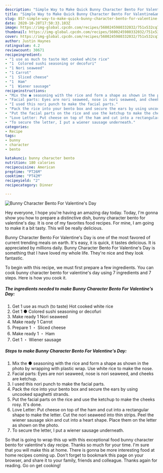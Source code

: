 ```yaml
---
description: "Simple Way to Make Quick Bunny Character Bento For Valentine&amp;#39;s Day"
title: "Simple Way to Make Quick Bunny Character Bento For Valentine&amp;#39;s Day"
slug: 857-simple-way-to-make-quick-bunny-character-bento-for-valentine-and-39-s-day
date: 2020-10-28T17:50:33.103Z
image: https://img-global.cpcdn.com/recipes/5600245980332032/751x532cq70/bunny-character-bento-for-valentines-day-recipe-main-photo.jpg
thumbnail: https://img-global.cpcdn.com/recipes/5600245980332032/751x532cq70/bunny-character-bento-for-valentines-day-recipe-main-photo.jpg
cover: https://img-global.cpcdn.com/recipes/5600245980332032/751x532cq70/bunny-character-bento-for-valentines-day-recipe-main-photo.jpg
author: Justin Haynes
ratingvalue: 4.2
reviewcount: 30671
recipeingredient:
- "1 use as much to taste Hot cooked white rice"
- "1  Colored sushi seasoning or decofuri"
- "1 Nori seaweed"
- "1 Carrot"
- "1  Sliced cheese"
- "1  Ham"
- "1  Wiener sausage"
recipeinstructions:
- "Mix the ● seasoning with the rice and form a shape as shown in the photo by wrapping with plastic wrap.  Use white rice to make the nose."
- "Facial parts: Eyes are nori seaweed, nose is nori seaweed, and cheeks are ketchup."
- "I used this nori punch to make the facial parts."
- "Pack the rice into your bento box and secure the ears by using uncooked spaghetti strands."
- "Put the facial parts on the rice and use the ketchup to make the cheeks rosy. It&#39;s done."
- "Love Letter: Put cheese on top of the ham and cut into a rectangular shape to make the letter. Cut the nori seaweed into thin strips. Peel the wiener sausage skin and cut into a heart shape. Place them on the letter as shown on the photo."
- "To secure the letter, I put a wiener sausage underneath."
categories:
- Recipe
tags:
- bunny
- character
- bento

katakunci: bunny character bento 
nutrition: 180 calories
recipecuisine: American
preptime: "PT26M"
cooktime: "PT42M"
recipeyield: "2"
recipecategory: Dinner

---
```



![Bunny Character Bento For Valentine&#39;s Day](https://img-global.cpcdn.com/recipes/5600245980332032/751x532cq70/bunny-character-bento-for-valentines-day-recipe-main-photo.jpg)

Hey everyone, I hope you're having an amazing day today. Today, I'm gonna show you how to prepare a distinctive dish, bunny character bento for valentine&#39;s day. It is one of my favorites food recipes. For mine, I am going to make it a bit tasty. This will be really delicious.

Bunny Character Bento For Valentine&#39;s Day is one of the most favored of current trending meals on earth. It's easy, it is quick, it tastes delicious. It is appreciated by millions daily. Bunny Character Bento For Valentine&#39;s Day is something that I have loved my whole life. They're nice and they look fantastic.




To begin with this recipe, we must first prepare a few ingredients. You can cook bunny character bento for valentine&#39;s day using 7 ingredients and 7 steps. Here is how you cook it.

<!--inarticleads1-->

##### The ingredients needed to make Bunny Character Bento For Valentine&#39;s Day:

1. Get 1 use as much (to taste) Hot cooked white rice
1. Get 1 ● Colored sushi seasoning or decofuri
1. Make ready 1 Nori seaweed
1. Make ready 1 Carrot
1. Prepare 1 ・ Sliced cheese
1. Make ready 1 ・ Ham
1. Get 1 ・ Wiener sausage




<!--inarticleads2-->

##### Steps to make Bunny Character Bento For Valentine&#39;s Day:

1. Mix the ● seasoning with the rice and form a shape as shown in the photo by wrapping with plastic wrap.  Use white rice to make the nose.
1. Facial parts: Eyes are nori seaweed, nose is nori seaweed, and cheeks are ketchup.
1. I used this nori punch to make the facial parts.
1. Pack the rice into your bento box and secure the ears by using uncooked spaghetti strands.
1. Put the facial parts on the rice and use the ketchup to make the cheeks rosy. It&#39;s done.
1. Love Letter: Put cheese on top of the ham and cut into a rectangular shape to make the letter. Cut the nori seaweed into thin strips. Peel the wiener sausage skin and cut into a heart shape. Place them on the letter as shown on the photo.
1. To secure the letter, I put a wiener sausage underneath.




So that is going to wrap this up with this exceptional food bunny character bento for valentine&#39;s day recipe. Thanks so much for your time. I'm sure that you will make this at home. There is gonna be more interesting food at home recipes coming up. Don't forget to bookmark this page on your browser, and share it to your family, friends and colleague. Thanks again for reading. Go on get cooking!

